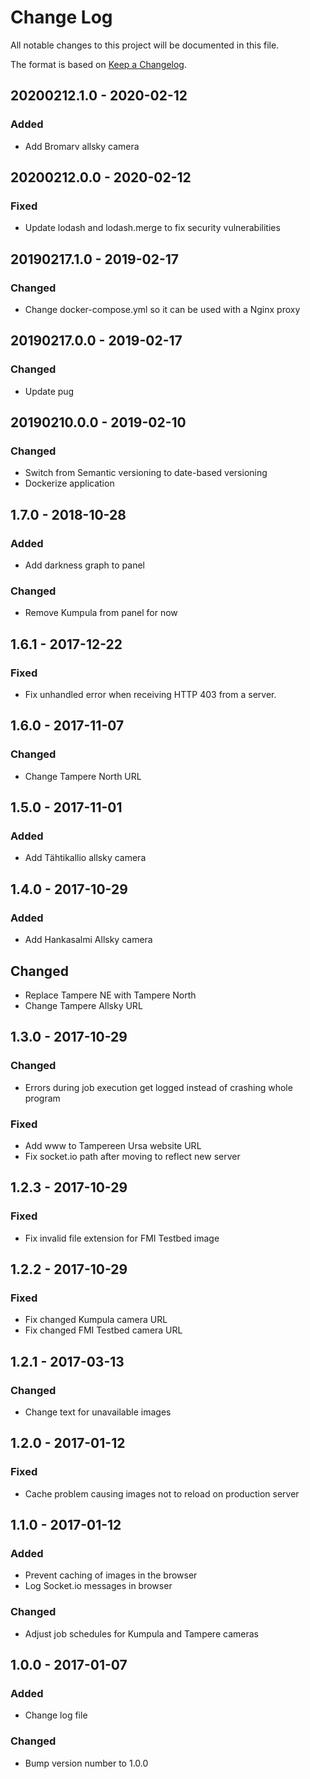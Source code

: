 # Change Log
All notable changes to this project will be documented in this file.

The format is based on [Keep a Changelog](http://keepachangelog.com/).

## 20200212.1.0 - 2020-02-12
### Added
- Add Bromarv allsky camera

## 20200212.0.0 - 2020-02-12
### Fixed
- Update lodash and lodash.merge to fix security vulnerabilities

## 20190217.1.0 - 2019-02-17
### Changed
- Change docker-compose.yml so it can be used with a Nginx proxy

## 20190217.0.0 - 2019-02-17
### Changed
- Update pug

## 20190210.0.0 - 2019-02-10
### Changed
- Switch from Semantic versioning to date-based versioning
- Dockerize application

## 1.7.0 - 2018-10-28
### Added
- Add darkness graph to panel

### Changed
- Remove Kumpula from panel for now

## 1.6.1 - 2017-12-22
### Fixed
- Fix unhandled error when receiving HTTP 403 from a server.

## 1.6.0 - 2017-11-07
### Changed
- Change Tampere North URL

## 1.5.0 - 2017-11-01
### Added
- Add Tähtikallio allsky camera

## 1.4.0 - 2017-10-29
### Added
- Add Hankasalmi Allsky camera

## Changed
- Replace Tampere NE with Tampere North
- Change Tampere Allsky URL

## 1.3.0 - 2017-10-29
### Changed
- Errors during job execution get logged instead of crashing whole program

### Fixed
- Add www to Tampereen Ursa website URL
- Fix socket.io path after moving to reflect new server

## 1.2.3 - 2017-10-29
### Fixed
- Fix invalid file extension for FMI Testbed image

## 1.2.2 - 2017-10-29
### Fixed
- Fix changed Kumpula camera URL
- Fix changed FMI Testbed camera URL

## 1.2.1 - 2017-03-13
### Changed
- Change text for unavailable images

## 1.2.0 - 2017-01-12
### Fixed
- Cache problem causing images not to reload on production server

## 1.1.0 - 2017-01-12
### Added
- Prevent caching of images in the browser
- Log Socket.io messages in browser

### Changed
- Adjust job schedules for Kumpula and Tampere cameras

## 1.0.0 - 2017-01-07
### Added
- Change log file

### Changed
- Bump version number to 1.0.0
